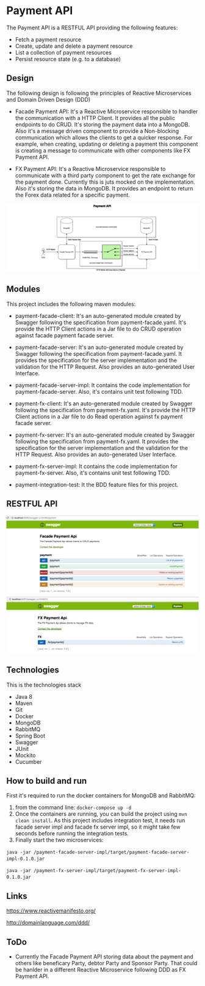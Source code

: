 # Payment API

The Payment API is a RESTFUL API providing the following features:
- Fetch a payment resource
- Create, update and delete a payment resource
- List a collection of payment resources
- Persist resource state (e.g. to a database)

## Design

The following design is following the principles of Reactive Microservices and Domain Driven Design (DDD)
- Facade Payment API: It's a Reactive Microservice responsible to handler the communication with a HTTP Client.
It provides all the public endpoints to do CRUD. It's storing the payment data into a MongoDB. Also it's a message driven component to provide a Non-blocking communication which allows the clients to get a quicker response. For example, when creating, updating or deleting a payment this component is creating a message to communicate with other components like FX Payment API.

- FX Payment API: It's a Reactive Microservice responsible to communicate with a third party component to get the rate exchange for the payment done. Currently this is juts mocked on the implementation. Also it's storing the data in MongoDB. It provides an endpoint to return the Forex data related for a specific payment.

![./FACADE-API](./design.png)

## Modules

This project includes the following maven modules:

- payment-facade-client: It's an auto-generated module created by Swagger following the specification from payment-facade.yaml. It's provide the HTTP Client actions in a Jar file to do CRUD operation against facade payment facade server.

- payment-facade-server: It's an auto-generated module created by Swagger following the specification from payment-facade.yaml. It provides the specification for the server implementation and the validation for the HTTP Request. Also provides an auto-generated User Interface.

- payment-facade-server-impl: It contains the code implementation for payment-facade-server. Also, it's contains unit test following TDD.

- payment-fx-client: It's an auto-generated module created by Swagger following the specification from payment-fx.yaml. It's provide the HTTP Client actions in a Jar file to do Read operation against fx payment facade server.

- payment-fx-server: It's an auto-generated module created by Swagger following the specification from payment-fx.yaml. It provides the specification for the server implementation and the validation for the HTTP Request. Also provides an auto-generated User Interface.

- payment-fx-server-impl: It contains the code implementation for payment-fx-server. Also, it's contains unit test following TDD.

- payment-integration-test: It the BDD feature files for this project.


## RESTFUL API

![./FACADE-API](./facade-api.png)
![./FX-API](./fx-api.png)

## Technologies

This is the technologies stack
- Java 8
- Maven
- Git
- Docker
- MongoDB
- RabbitMQ
- Spring Boot
- Swagger
- JUnit 
- Mockito
- Cucumber

## How to build and run

First it's required to run the docker containers for MongoDB and RabbitMQ:
1. from the command line: `docker-compose up -d`
2. Once the containers are running, you can build the project using `mvn clean install`. As this project includes integration test, it needs run facade server impl and facade fx server impl, so it might take few seconds before running the integration tests.
3. Finally start the two microservices:

`java -jar /payment-facade-server-impl/target/payment-facade-server-impl-0.1.0.jar`

`java -jar /payment-fx-server-impl/target/payment-fx-server-impl-0.1.0.jar`

## Links

https://www.reactivemanifesto.org/

http://domainlanguage.com/ddd/

## ToDo

- Currently the Facade Payment API storing data about the payment and others like beneficary Party, debtor Party and Sponsor Party. That could be hanlder in a different Reactive Microservice following DDD as FX Payment API.
 
